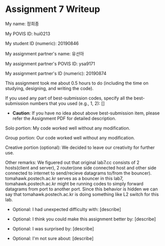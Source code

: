 Assignment 7 Writeup
=============

My name: 정희종

My POVIS ID: hui0213

My student ID (numeric): 20190846

My assignment partner's name: 유선아

My assignment partner's POVIS ID: ysa9171

My assignment partner's ID (numeric): 20190874

This assignment took me about 0.5 hours to do (including the time on studying, designing, and writing the code).

If you used any part of best-submission codes, specify all the best-submission numbers that you used (e.g., 1, 2): []

- **Caution**: If you have no idea about above best-submission item, please refer the Assignment PDF for detailed description.

Solo portion:
My code worked well without any modification.

Group portion:
Our code worked well without any modification.

Creative portion (optional):
We decided to leave our creativity for further use.

Other remarks:
We figuered out that original lab7.cc consists of 2 hosts(client and server), 2 router(one side connected host and other side connected to internet to send/recieve datagrams to/from the bouncer). tomahawk.postech.ac.kr serves as a bouncer in this lab7, tomahawk.postech.ac.kr might be running codes to simply forward datagrams from port to another port. Since this behavior is hidden we can say that tomahawk.postech.ac.kr is doing something like L2 switch for this lab.

- Optional: I had unexpected difficulty with: [describe]

- Optional: I think you could make this assignment better by: [describe]

- Optional: I was surprised by: [describe]

- Optional: I'm not sure about: [describe]

